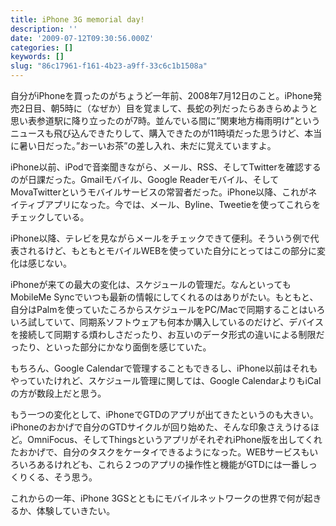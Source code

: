 ```yaml
---
title: iPhone 3G memorial day!
description: ''
date: '2009-07-12T09:30:56.000Z'
categories: []
keywords: []
slug: "86c17961-f161-4b23-a9ff-33c6c1b1508a"
---
```

自分がiPhoneを買ったのがちょうど一年前、2008年7月12日のこと。iPhone発売2日目、朝5時に（なぜか）目を覚まして、長蛇の列だったらあきらめようと思い表参道駅に降り立ったのが7時。並んでいる間に”関東地方梅雨明け”というニュースも飛び込んできたりして、購入できたのが11時頃だった思うけど、本当に暑い日だった。”おーいお茶”の差し入れ、未だに覚えていますよ。

iPhone以前、iPodで音楽聞きながら、メール、RSS、そしてTwitterを確認するのが日課だった。Gmailモバイル、Google Readerモバイル、そしてMovaTwitterというモバイルサービスの常習者だった。iPhone以降、これがネイティブアプリになった。今では、メール、Byline、Tweetieを使ってこれらをチェックしている。

iPhone以降、テレビを見ながらメールをチェックできて便利。そういう例で代表されるけど、もともとモバイルWEBを使っていた自分にとってはこの部分に変化は感じない。

iPhoneが来ての最大の変化は、スケジュールの管理だ。なんといってもMobileMe Syncでいつも最新の情報にしてくれるのはありがたい。もともと、自分はPalmを使っていたころからスケジュールをPC/Macで同期することはいろいろ試していて、同期系ソフトウェアも何本か購入しているのだけど、デバイスを接続して同期する煩わしさだったり、お互いのデータ形式の違いによる制限だったり、といった部分にかなり面倒を感じていた。

もちろん、Google Calendarで管理することもできるし、iPhone以前はそれもやっていたけれど、スケジュール管理に関しては、Google CalendarよりもiCalの方が数段上だと思う。

もう一つの変化として、iPhoneでGTDのアプリが出てきたというのも大きい。iPhoneのおかげで自分のGTDサイクルが回り始めた、そんな印象さえうけるほど。OmniFocus、そしてThingsというアプリがそれぞれiPhone版を出してくれたおかげで、自分のタスクをケータイできるようになった。WEBサービスもいろいろあるけれども、これら２つのアプリの操作性と機能がGTDには一番しっくりくる、そう思う。

これからの一年、iPhone 3GSとともにモバイルネットワークの世界で何が起きるか、体験していきたい。